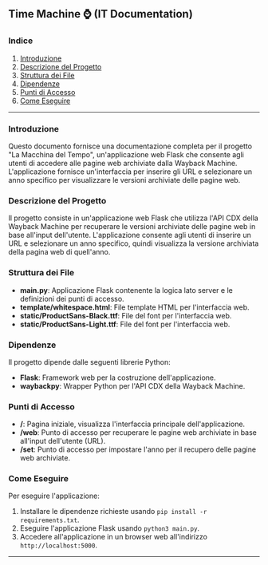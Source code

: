 ## Time Machine ⌚  (IT Documentation)

### Indice

1. [Introduzione](#introduzione)
2. [Descrizione del Progetto](#descrizione-del-progetto)
3. [Struttura dei File](#struttura-dei-file)
4. [Dipendenze](#dipendenze)
5. [Punti di Accesso](#punti-di-accesso)
6. [Come Eseguire](#come-eseguire)

---

### Introduzione

Questo documento fornisce una documentazione completa per il progetto "La Macchina del Tempo", un'applicazione web Flask che consente agli utenti di accedere alle pagine web archiviate dalla Wayback Machine. L'applicazione fornisce un'interfaccia per inserire gli URL e selezionare un anno specifico per visualizzare le versioni archiviate delle pagine web.

### Descrizione del Progetto

Il progetto consiste in un'applicazione web Flask che utilizza l'API CDX della Wayback Machine per recuperare le versioni archiviate delle pagine web in base all'input dell'utente. L'applicazione consente agli utenti di inserire un URL e selezionare un anno specifico, quindi visualizza la versione archiviata della pagina web di quell'anno.

### Struttura dei File

- **main.py**: Applicazione Flask contenente la logica lato server e le definizioni dei punti di accesso.
- **template/whitespace.html**: File template HTML per l'interfaccia web.
- **static/ProductSans-Black.ttf**: File del font per l'interfaccia web.
- **static/ProductSans-Light.ttf**: File del font per l'interfaccia web.

### Dipendenze

Il progetto dipende dalle seguenti librerie Python:

- **Flask**: Framework web per la costruzione dell'applicazione.
- **waybackpy**: Wrapper Python per l'API CDX della Wayback Machine.

### Punti di Accesso

- **/**: Pagina iniziale, visualizza l'interfaccia principale dell'applicazione.
- **/web**: Punto di accesso per recuperare le pagine web archiviate in base all'input dell'utente (URL).
- **/set**: Punto di accesso per impostare l'anno per il recupero delle pagine web archiviate.

### Come Eseguire

Per eseguire l'applicazione:

1. Installare le dipendenze richieste usando `pip install -r requirements.txt`.
2. Eseguire l'applicazione Flask usando `python3 main.py`.
3. Accedere all'applicazione in un browser web all'indirizzo `http://localhost:5000`.

---
